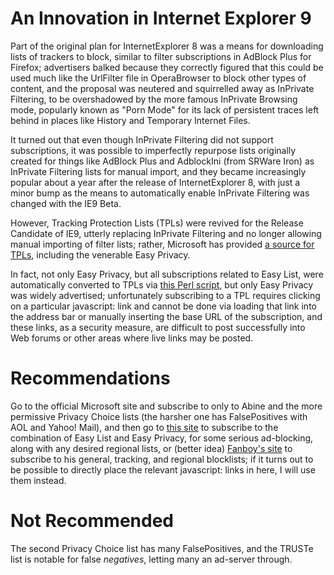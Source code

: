# An Innovation in Internet Explorer 9 #
Part of the original plan for InternetExplorer 8 was a means for downloading lists of trackers to block, similar to filter subscriptions in AdBlock Plus for Firefox; advertisers balked because they correctly figured that this could be used much like the UrlFilter file in OperaBrowser to block other types of content, and the proposal was neutered and squirrelled away as InPrivate Filtering, to be overshadowed by the more famous InPrivate Browsing mode, popularly known as "Porn Mode" for its lack of persistent traces left behind in places like History and Temporary Internet Files.

It turned out that even though InPrivate Filtering did not support subscriptions, it was possible to imperfectly repurpose lists originally created for things like AdBlock Plus and AdblockIni (from SRWare Iron) as InPrivate Filtering lists for manual import, and they became increasingly popular about a year after the release of InternetExplorer 8, with just a minor bump as the means to automatically enable InPrivate Filtering was changed with the IE9 Beta.

However, Tracking Protection Lists (TPLs) were revived for the Release Candidate of IE9, utterly replacing InPrivate Filtering and no longer allowing manual importing of filter lists; rather, Microsoft has provided [a source for TPLs](http://ie.microsoft.com/testdrive/Browser/TrackingProtectionLists/Default.html), including the venerable Easy Privacy.

In fact, not only Easy Privacy, but all subscriptions related to Easy List, were automatically converted to TPLs via [this Perl script](https://hg.adblockplus.org/easylist/file/tip/generate_subscriptions.pl), but only Easy Privacy was widely advertised; unfortunately subscribing to a TPL requires clicking on a particular javascript: link and cannot be done via loading that link into the address bar or manually inserting the base URL of the subscription, and these links, as a security measure, are difficult to post successfully into Web forums or other areas where live links may be posted.

# Recommendations #
Go to the official Microsoft site and subscribe to only to Abine and the more permissive Privacy Choice lists (the harsher one has FalsePositives with AOL and Yahoo! Mail), and then go to [this site](http://dayngo.com/static/filter.html) to subscribe to the combination of Easy List and Easy Privacy, for some serious ad-blocking, along with any desired regional lists, or (better idea) [Fanboy's site](http://fanboy.co.nz/ie.html) to subscribe to his general, tracking, and regional blocklists; if it turns out to be possible to directly place the relevant javascript: links in here, I will use them instead.

# Not Recommended #
The second Privacy Choice list has many FalsePositives, and the TRUSTe list is notable for false _negatives_, letting many an ad-server through.